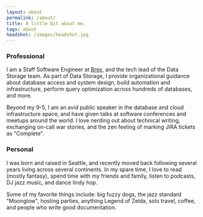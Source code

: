 ```yaml
---
layout: about
permalink: /about/
title: A little bit about me.
tags: about
headshot: /images/headshot.jpg
---
```


### Professional

I am a Staff Software Engineer at [Brex](https://www.brex.com/), and the tech lead of the Data Storage team. As part of Data Storage, I provide organizational guidance about database access and system design, build automation and infrastructure, perform query optimization across hundreds of databases, and more.

Beyond my 9-5, I am an avid public speaker in the database and cloud infrastructure space, and have given talks at software conferences and meetups around the world. I love nerding out about technical writing, exchanging on-call war stories, and the zen feeling of marking JIRA tickets as "Complete".

### Personal

I was born and raised in Seattle, and recently moved back following several years living across several continents. In my spare time, I love to read (mostly fantasy), spend time with my friends and family, listen to podcasts, DJ jazz music, and dance lindy hop.

Some of my favorite things include: big fuzzy dogs, the jazz standard "Moonglow", hosting parties, anything Legend of Zelda, solo travel, coffee, and people who write good documentation.

<div id="stats" class="hidden">

<style>
#stats {
  background-color: #f7f7f9;
  border-radius: 1rem; 
  padding: 1.5em;
  margin-top: 2.5em;
}

#dashboard {
  margin: 0rem;
}

#dashboard code {
  background-color: #f7f7f9;
}

.grow-me {
  border-radius: 4px;
  transition: all .2s ease-in-out;
}

.grow-me:hover {
  transform: scale(1.02);
}

#top-spotify-tracks {
    padding-left: 1em;
}

#top-spotify-tracks li {
    color: #888;
    border-bottom: 1px solid #ededed;
    margin-top: 1rem;
}

#top-spotify-tracks a {
    color: #111;
}

#top-spotify-tracks a:hover {
    color: #1DB954; /* Spotify green */
}

#top-spotify-tracks p {
    color: #555;
}

.hidden {
    display: none;
}

</style>
